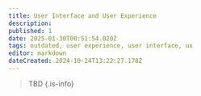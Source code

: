 ```yaml
---
title: User Interface and User Experience
description: 
published: 1
date: 2025-01-30T00:51:54.020Z
tags: outdated, user experience, user interface, ux
editor: markdown
dateCreated: 2024-10-24T13:22:27.178Z
---
```


> TBD
{.is-info}

<!-- 
# Main Menu


## Menu Options:


## Settings Menu:


# Heads-Up Display (HUD)


## For the 3D Player:


## For the 2D Player:


# Inventory and Management Systems


## 3D Player Tools:


## 2D Player Tools:


## Tool Management UI:

# Player Interactions


## For Co-op Play:


## For Single-player Mode:
-->
